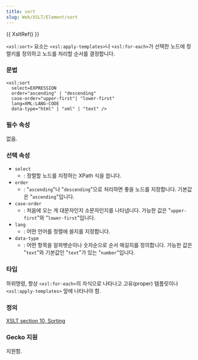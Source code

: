 ```yaml
---
title: sort
slug: Web/XSLT/Element/sort
---
```


{{ XsltRef() }}

`<xsl:sort>` 요소는 `<xsl:apply-templates>`나 `<xsl:for-each>`가 선택한 노드에 정렬키를 정의하고 노드를 처리할 순서를 결정합니다.

### 문법

```
<xsl:sort
  select=EXPRESSION
  order="ascending" | "descending"
  case-order="upper-first"| "lower-first"
  lang=XML:LANG-CODE
  data-type="html" | "xml" | "text" />
```

### 필수 속성

없음.

### 선택 속성

- `select`
  - : 정렬할 노드를 지정하는 XPath 식을 씁니다.
- `order`
  - : "`ascending`"나 "`descending`"으로 처리하면 좋을 노드를 지정합니다. 기본값은 "`ascending`"입니다.
- `case-order`
  - : 처음에 오는 게 대문자인지 소문자인지를 나타냅니다. 가능한 값은 "`upper-first`"와 "`lower-first`"입니다.
- `lang`
  - : 어떤 언어를 정렬에 쓸지를 지정합니다.
- `data-type`
  - : 어떤 항목을 알파벳순이나 숫자순으로 순서 매길지를 정의합니다. 가능한 값은 "`text`"와 기본값인 "`text`"가 있는 "`number`"입니다.

### 타입

하위명령, 항상 `<xsl:for-each>`의 자식으로 나타나고 고유(proper) 템플릿이나 `<xsl:apply-templates>` 앞에 나타나야 함.

### 정의

[XSLT section 10, Sorting](http://www.w3.org/TR/xslt#sorting)

### Gecko 지원

지원함.
